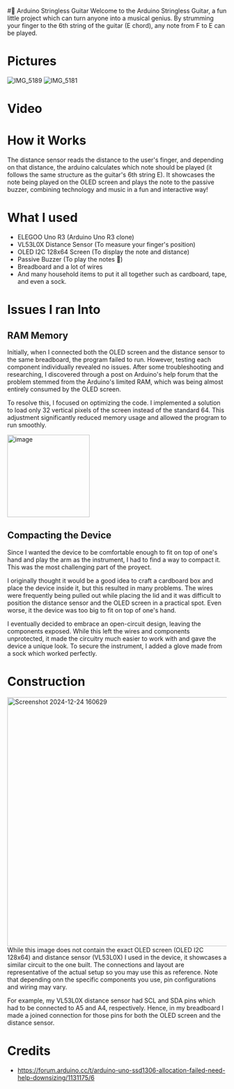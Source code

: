 #🎸 Arduino Stringless Guitar
Welcome to the Arduino Stringless Guitar, a fun little project which can turn anyone into a musical genius. By strumming your finger to the 6th string of the guitar (E chord), any note from F to E can be played.

# Pictures
![IMG_5189](https://github.com/user-attachments/assets/93107da9-ad19-4963-b47c-17b8ddd1c6f5)
![IMG_5181](https://github.com/user-attachments/assets/7567666e-c596-44ae-9d4f-326f34ecc97b)

# Video

# How it Works
The distance sensor reads the distance to the user's finger, and depending on that distance, the arduino calculates which note should be played (it follows the same structure as the guitar's 6th string E). It showcases the note being played on the OLED screen and plays the note to the passive buzzer, combining technology and music in a fun and interactive way!

# What I used
* ELEGOO Uno R3 (Arduino Uno R3 clone)
* VL53L0X Distance Sensor (To measure your finger's position)
* OLED I2C 128x64 Screen (To display the note and distance)
* Passive Buzzer (To play the notes 🎵)
* Breadboard and a lot of wires
* And many household items to put it all together such as cardboard, tape, and even a sock.

# Issues I ran Into

## RAM Memory
Initially, when I connected both the OLED screen and the distance sensor to the same breadboard, the program failed to run. However, testing each component individually revealed no issues. After some troubleshooting and researching, I discovered through a post on Arduino's help forum that the problem stemmed from the Arduino's limited RAM, which was being almost entirely consumed by the OLED screen.

To resolve this, I focused on optimizing the code. I implemented a solution to load only 32 vertical pixels of the screen instead of the standard 64. This adjustment significantly reduced memory usage and allowed the program to run smoothly.

<img width="189" alt="image" src="https://github.com/user-attachments/assets/42fc94f3-ad04-415e-aab3-0ef5aaca936a" />

## Compacting the Device
Since I wanted the device to be comfortable enough to fit on top of one's hand and play the arm as the instrument, I had to find a way to compact it. This was the most challenging part of the proyect. 

I originally thought it would be a good idea to craft a cardboard box and place the device inside it, but this resulted in many problems. The wires were frequently being pulled out while placing the lid and it was difficult to position the distance sensor and the OLED screen in a practical spot. Even worse, it the device was too big to fit on top of one's hand.

I eventually decided to embrace an open-circuit design, leaving the components exposed. While this left the wires and components unprotected, it made the circuitry much easier to work with and gave the device a unique look. To secure the instrument, I added a glove made from a sock which worked perfectly.

# Construction
<img width="571" alt="Screenshot 2024-12-24 160629" src="https://github.com/user-attachments/assets/46c3d35f-ed0a-4050-b371-51b8217652b3" />
While this image does not contain the exact OLED screen (OLED I2C 128x64) and distance sensor (VL53L0X) I used in the device, it showcases a similar circuit to the one built. The connections and layout are representative of the actual setup so you may use this as reference. Note that depending onn the specific components you use, pin configurations and wiring may vary. 

For example, my VL53L0X distance sensor had SCL and SDA pins which had to be connected to A5 and A4, respectively. Hence, in my breadboard I made a joined connection for those pins for both the OLED screen and the distance sensor. 

# Credits
* https://forum.arduino.cc/t/arduino-uno-ssd1306-allocation-failed-need-help-downsizing/1131175/6
